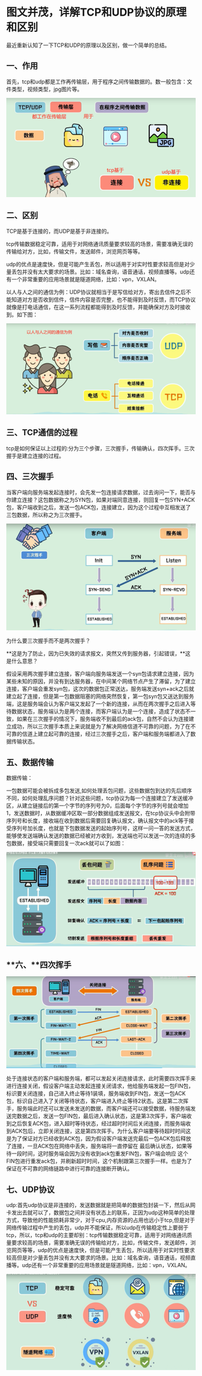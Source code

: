 # 图文并茂，详解TCP和UDP协议的原理和区别

最近重新认知了一下TCP和UDP的原理以及区别，做一个简单的总结。

## 一、作用

首先，tcp和udp都是工作再传输层，用于程序之间传输数据的。数一般包含：文件类型，视频类型，jpg图片等。

![图片](详解TCP和UDP协议的原理和区别.assets/640.png)

## 二、区别


TCP是基于连接的，而UDP是基于非连接的。

tcp传输数据稳定可靠，适用于对网络通讯质量要求较高的场景，需要准确无误的传输给对方，比如，传输文件，发送邮件，浏览网页等等。

udp的优点是速度快，但是可能产生丢包，所以适用于对实时性要求较高但是对少量丢包并没有太大要求的场景。比如：域名查询，语音通话，视频直播等。udp还有一个非常重要的应用场景就是隧道网络，比如：vpn，VXLAN。

以人与人之间的通信为例：UDP协议就相当于是写信给对方，寄出去信件之后不能知道对方是否收到信件，信件内容是否完整，也不能得到及时反馈，而TCP协议就像是打电话通信，在这一系列流程都能得到及时反馈，并能确保对方及时接收到。如下图：

![图片](详解TCP和UDP协议的原理和区别.assets/640-1669733126504.png)

## 三、TCP通信的过程

tcp是如何保证以上过程的:分为三个步骤，三次握手，传输确认，四次挥手。三次握手是建立连接的过程。

## 四、三次握手

当客户端向服务端发起连接时，会先发一包连接请求数据，过去询问一下，能否与你建立连接？这包数据称之为SYN包，如果对端同意连接，则回复一包SYN+ACK包，客户端收到之后，发送一包ACK包，连接建立，因为这个过程中互相发送了三包数据，所以称之为三次握手。        

![图片](详解TCP和UDP协议的原理和区别.assets/640-1669733153046.png)

为什么要三次握手而不是两次握手？

**这是为了防止，因为已失效的请求报文，突然又传到服务器，引起错误，**这是什么意思？

假设采用两次握手建立连接，客户端向服务端发送一个syn包请求建立连接，因为某些未知的原因，并没有到达服务器，在中间某个网络节点产生了滞留，为了建立连接，客户端会重发syn包，这次的数据包正常送达，服务端发送syn+ack之后就建立起了连接，但是第一包数据阻塞的网络突然恢复，第一包syn包又送达到服务端，这是服务端会认为客户端又发起了一个新的连接，从而在两次握手之后进入等待数据状态，服务端认为是两个连接，而客户端认为是一个连接，造成了状态不一致，如果在三次握手的情况下，服务端收不到最后的ack包，自然不会认为连接建立成功，所以三次握手本质上来说就是为了解决网络信道不可靠的问题，为了在不可靠的信道上建立起可靠的连接，经过三次握手之后，客户端和服务端都进入了数据传输状态。

## 五、数据传输

数据传输：

一包数据可能会被拆成多包发送,如何处理丢包问题，这些数据包到达的先后顺序不同，如何处理乱序问题？针对这些问题，tcp协议为每一个连接建立了发送缓冲区，从建立链接后的第一个字节的序列号为0，后面每个字节的序列号就会增加1，发送数据时，从数据缓冲区取一部分数据组成发送报文，在tcp协议头中会附带序列号和长度，接收端在收到数据后需要回复确认报文，确认报文中的ack等于接受序列号加长度，也就是下包数据发送的起始序列号，这样一问一答的发送方式，能够使发送端确认发送的数据已经被对方收到，发送端也可以发送一次的连续的多包数据，接受端只需要回复一次ack就可以了如图：

![图片](详解TCP和UDP协议的原理和区别.assets/640-1669733176719.png)  

## **六、**四次挥手


  ![图片](详解TCP和UDP协议的原理和区别.assets/640-1669733191560.png)

处于连接状态的客户端和服务端，都可以发起关闭连接请求，此时需要四次挥手来进行连接关闭，假设客户端主动发起连接关闭请求，他给服务端发起一包FIN包，标识要关闭连接，自己进入终止等待1装填，服务端收到FIN包，发送一包ACK包，标识自己进入了关闭等待状态，客户端进入终止等待2状态。这是第二次挥手，服务端此时还可以发送未发送的数据，而客户端还可以接受数据，待服务端发送完数据之后，发送一包FIN包，最后进入确认状态，这是第3次挥手，客户端收到之后恢复ACK包，进入超时等待状态，经过超时时间后关闭连接，而服务端收到ACK包后，立即关闭连接，这是第四次挥手。为什么客户端要等待超时时间这是为了保证对方已经收到ACK包，因为假设客户端发送完最后一包ACK包后释放了连接，一旦ACK包在网络中丢失，服务端将一直停留在 最后确认状态，如果等待一段时间，这时服务端会因为没有收到ack包重发FIN包，客户端会响应 这个FIN包进行重发ack包，并刷新超时时间，这个机制跟第三次握手一样。也是为了保证在不可靠的网络链路中进行可靠的连接断开确认。

## 七、UDP协议

udp:首先udp协议是非连接的，发送数据就是把简单的数据包封装一下，然后从网卡发出去就可以了，数据包之间并没有状态上的联系，正因为udp这种简单的处理方式，导致他的性能损耗非常少，对于cpu,内存资源的占用也远小于tcp,但是对于网络传输过程中产生的丢包，udp并不能保证，所以udp在传输稳定性上要弱于tcp，所以，tcp和udp的主要却别：tcp传输数据稳定可靠，适用于对网络通讯质量要求较高的场景，需要准确无误的传输给对方，比如，传输文件，发送邮件，浏览网页等等，udp的优点是速度快，但是可能产生丢包，所以适用于对实时性要求较高但是对少量丢包并没有太大要求的场景。比如：域名查询，语音通话，视频直播等。udp还有一个非常重要的应用场景就是隧道网络，比如：vpn，VXLAN。

![图片](详解TCP和UDP协议的原理和区别.assets/640-1669733223371.png)


    